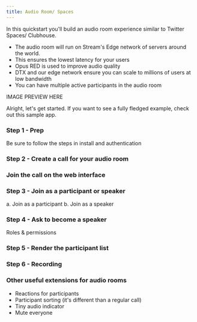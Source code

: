 ```yaml
---
title: Audio Room/ Spaces
---
```


In this quickstart you'll build an audio room experience similar to Twitter Spaces/ Clubhouse.

- The audio room will run on Stream's Edge network of servers around the world.
- This ensures the lowest latency for your users
- Opus RED is used to improve audio quality
- DTX and our edge network ensure you can scale to millions of users at low bandwidth
- You can have multiple active participants in the audio room

IMAGE PREVIEW HERE

Alright, let's get started. If you want to see a fully fledged example, check out this sample app.

### Step 1 - Prep

Be sure to follow the steps in install and authentication

### Step 2 - Create a call for your audio room

### Join the call on the web interface

### Step 3 - Join as a participant or speaker

a. Join as a participant
b. Join as a speaker

### Step 4 - Ask to become a speaker

Roles & permissions

### Step 5 - Render the participant list

### Step 6 - Recording

### Other useful extensions for audio rooms

- Reactions for participants
- Participant sorting (it's different than a regular call)
- Tiny audio indicator
- Mute everyone

